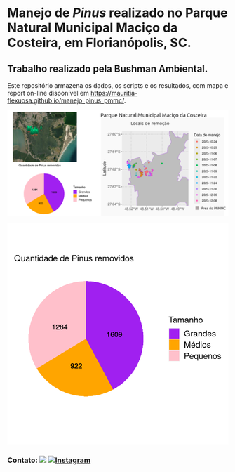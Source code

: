 # Manejo de *Pinus* realizado no Parque Natural Municipal Maciço da Costeira, em Florianópolis, SC.

## Trabalho realizado pela Bushman Ambiental. 

Este repositório armazena os dados, os scripts e os resultados, com mapa e report on-line disponível em <https://mauritia-flexuosa.github.io/manejo_pinus_pmmc/>.

![](results_pnmmc.png)

![](disco.png)

### Contato: <a href = "mailto:bushman.ambiental@gmail.com"><img src="https://img.shields.io/badge/-Gmail-%23333?style=for-the-badge&logo=gmail&logoColor=white" target="_blank"></a> <a href = "https://www.instagram.com/bushman_ambiental/?hl=en"><img alt="Instagram" src="https://img.shields.io/badge/Instagram-E4405F?style=for-the-badge&logo=instagram&logoColor=white">
